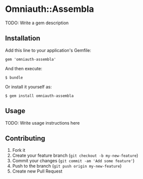 # Omniauth::Assembla

TODO: Write a gem description

## Installation

Add this line to your application's Gemfile:

    gem 'omniauth-assembla'

And then execute:

    $ bundle

Or install it yourself as:

    $ gem install omniauth-assembla

## Usage

TODO: Write usage instructions here

## Contributing

1. Fork it
2. Create your feature branch (`git checkout -b my-new-feature`)
3. Commit your changes (`git commit -am 'Add some feature'`)
4. Push to the branch (`git push origin my-new-feature`)
5. Create new Pull Request
